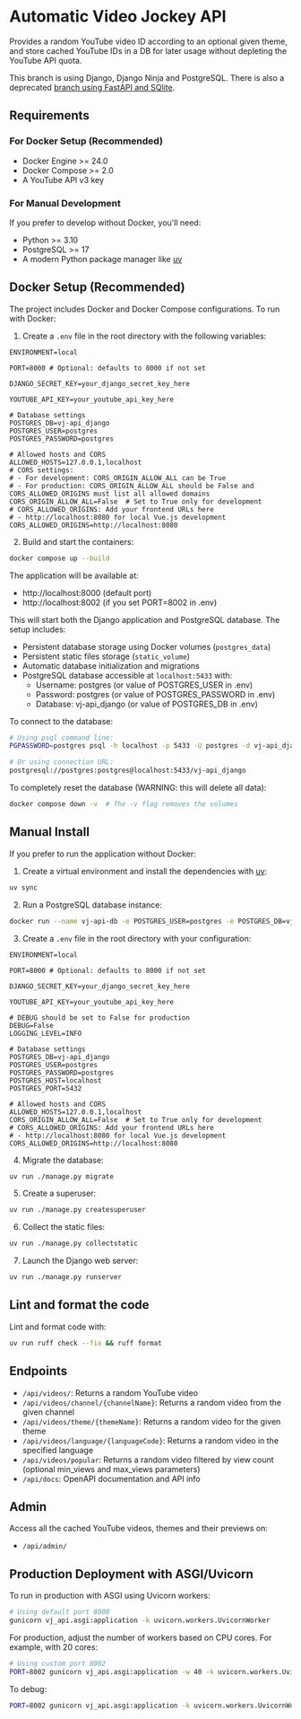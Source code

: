 # Automatic Video Jockey API

Provides a random YouTube video ID according to an optional given theme, and store cached YouTube IDs in a DB for later usage without depleting the YouTube API quota.

This branch is using Django, Django Ninja and PostgreSQL. There is also a deprecated [branch using FastAPI and SQlite](https://github.com/bolinocroustibat/vj-api/tree/fastapi).

## Requirements

### For Docker Setup (Recommended)
- Docker Engine >= 24.0
- Docker Compose >= 2.0
- A YouTube API v3 key

### For Manual Development
If you prefer to develop without Docker, you'll need:
- Python >= 3.10
- PostgreSQL >= 17
- A modern Python package manager like [uv](https://docs.astral.sh/uv/)

## Docker Setup (Recommended)

The project includes Docker and Docker Compose configurations. To run with Docker:

1. Create a `.env` file in the root directory with the following variables:
```env
ENVIRONMENT=local

PORT=8000 # Optional: defaults to 8000 if not set

DJANGO_SECRET_KEY=your_django_secret_key_here

YOUTUBE_API_KEY=your_youtube_api_key_here

# Database settings
POSTGRES_DB=vj-api_django
POSTGRES_USER=postgres
POSTGRES_PASSWORD=postgres

# Allowed hosts and CORS
ALLOWED_HOSTS=127.0.0.1,localhost
# CORS settings:
# - For development: CORS_ORIGIN_ALLOW_ALL can be True
# - For production: CORS_ORIGIN_ALLOW_ALL should be False and CORS_ALLOWED_ORIGINS must list all allowed domains
CORS_ORIGIN_ALLOW_ALL=False  # Set to True only for development
# CORS_ALLOWED_ORIGINS: Add your frontend URLs here
# - http://localhost:8080 for local Vue.js development
CORS_ALLOWED_ORIGINS=http://localhost:8080
```

2. Build and start the containers:
```bash
docker compose up --build
```

The application will be available at:
- http://localhost:8000 (default port)
- http://localhost:8002 (if you set PORT=8002 in .env)

This will start both the Django application and PostgreSQL database. The setup includes:
- Persistent database storage using Docker volumes (`postgres_data`)
- Persistent static files storage (`static_volume`)
- Automatic database initialization and migrations
- PostgreSQL database accessible at `localhost:5433` with:
  - Username: postgres (or value of POSTGRES_USER in .env)
  - Password: postgres (or value of POSTGRES_PASSWORD in .env)
  - Database: vj-api_django (or value of POSTGRES_DB in .env)

To connect to the database:
```bash
# Using psql command line:
PGPASSWORD=postgres psql -h localhost -p 5433 -U postgres -d vj-api_django

# Or using connection URL:
postgresql://postgres:postgres@localhost:5433/vj-api_django
```

To completely reset the database (WARNING: this will delete all data):
```bash
docker compose down -v  # The -v flag removes the volumes
```

## Manual Install

If you prefer to run the application without Docker:

1. Create a virtual environment and install the dependencies with [uv](https://docs.astral.sh/uv/):
```bash
uv sync
```

2. Run a PostgreSQL database instance:
```sh
docker run --name vj-api-db -e POSTGRES_USER=postgres -e POSTGRES_DB=vj-api_django -p 5432:5432 -d postgres
```

3. Create a `.env` file in the root directory with your configuration:
```env
ENVIRONMENT=local

PORT=8000 # Optional: defaults to 8000 if not set

DJANGO_SECRET_KEY=your_django_secret_key_here

YOUTUBE_API_KEY=your_youtube_api_key_here

# DEBUG should be set to False for production
DEBUG=False
LOGGING_LEVEL=INFO

# Database settings
POSTGRES_DB=vj-api_django
POSTGRES_USER=postgres
POSTGRES_PASSWORD=postgres
POSTGRES_HOST=localhost
POSTGRES_PORT=5432

# Allowed hosts and CORS
ALLOWED_HOSTS=127.0.0.1,localhost
CORS_ORIGIN_ALLOW_ALL=False  # Set to True only for development
# CORS_ALLOWED_ORIGINS: Add your frontend URLs here
# - http://localhost:8080 for local Vue.js development
CORS_ALLOWED_ORIGINS=http://localhost:8080
```

4. Migrate the database:
```bash
uv run ./manage.py migrate
```

5. Create a superuser:
```bash
uv run ./manage.py createsuperuser
```

6. Collect the static files:
```bash
uv run ./manage.py collectstatic
```

7. Launch the Django web server:
```bash
uv run ./manage.py runserver
```

## Lint and format the code

Lint and format code with:
```bash
uv run ruff check --fix && ruff format
```

## Endpoints

- `/api/videos/`: Returns a random YouTube video
- `/api/videos/channel/{channelName}`: Returns a random video from the given channel
- `/api/videos/theme/{themeName}`: Returns a random video for the given theme
- `/api/videos/language/{languageCode}`: Returns a random video in the specified language
- `/api/videos/popular`: Returns a random video filtered by view count (optional min_views and max_views parameters)
- `/api/docs`: OpenAPI documentation and API info


## Admin

Access all the cached YouTube videos, themes and their previews on:
- `/api/admin/`


## Production Deployment with ASGI/Uvicorn

To run in production with ASGI using Uvicorn workers:

```sh
# Using default port 8000
gunicorn vj_api.asgi:application -k uvicorn.workers.UvicornWorker
```

For production, adjust the number of workers based on CPU cores. For example, with 20 cores:
```sh
# Using custom port 8002
PORT=8002 gunicorn vj_api.asgi:application -w 40 -k uvicorn.workers.UvicornWorker --bind "0.0.0.0:${PORT:-8000}"
```

To debug:
```sh
PORT=8002 gunicorn vj_api.asgi:application -k uvicorn.workers.UvicornWorker --bind "0.0.0.0:${PORT:-8000}" --log-level debug
```
